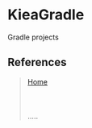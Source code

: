 # KieaGradle
Gradle projects



References
----------
> [Home](https://blog.perfectacle.com/ "Home")  
> []( "")  
> []( "")  
> []( "")  
.....


